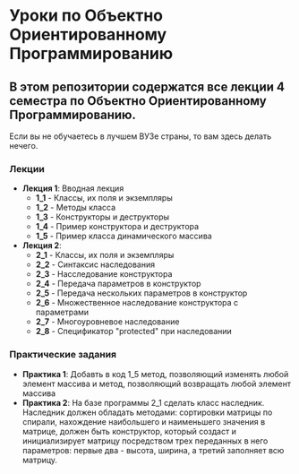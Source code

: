 # Уроки по Объектно Ориентированному Программированию

## В этом репозитории содержатся все лекции 4 семестра по Объектно Ориентированному Программированию.
 
 Если вы не обучаетесь в лучшем ВУЗе страны, то вам здесь делать нечего.
 
 ### Лекции
 * **Лекция 1**: Вводная лекция
   * **1_1** - Классы, их поля и экземпляры
   * **1_2** - Методы класса 
   * **1_3** - Конструкторы и деструкторы
   * **1_4** - Пример конструктора и деструктора
   * **1_5** - Пример класса динамического массива
 * **Лекция 2**:
   * **2_1** - Классы, их поля и экземпляры
   * **2_2** - Синтаксис наследования
   * **2_3** - Насследование конструктора
   * **2_4** - Передача параметров в конструктор
   * **2_5** - Передача нескольких параметров в конструктор
   * **2_6** - Множественное наследование конструктора с параметрами
   * **2_7** - Многоуровневое наследование
   * **2_8** - Спецификатор "protected" при наследовании
 ### Практические задания
   * **Практика 1**: Добавть в код 1_5 метод, позволяющий изменять любой элемент массива и метод, позволяющий возвращать любой элемент массива
   * **Практика 2**: На базе программы 2_1 сделать класс наследник. Наследник должен обладать методами: сортировки матрицы по спирали, нахождение наибольшего и наименьшего значения в матрице, должен быть конструктор, который создаст и инициализирует матрицу посредством трех переданных в него параметров: первые два - высота, ширина, а третий заполняет всю матрицу.
